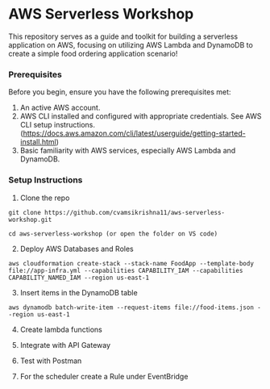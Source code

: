 # AWS Serverless Workshop
This repository serves as a guide and toolkit for building a serverless application on AWS, focusing on utilizing AWS Lambda and DynamoDB to create a simple food ordering application scenario!

### Prerequisites
Before you begin, ensure you have the following prerequisites met:

1. An active AWS account.
2. AWS CLI installed and configured with appropriate credentials. See AWS CLI setup instructions. (https://docs.aws.amazon.com/cli/latest/userguide/getting-started-install.html)
3. Basic familiarity with AWS services, especially AWS Lambda and DynamoDB.

### Setup Instructions

1. Clone the repo

```
git clone https://github.com/cvamsikrishna11/aws-serverless-workshop.git

cd aws-serverless-workshop (or open the folder on VS code)
```

2. Deploy AWS Databases and Roles
```
aws cloudformation create-stack --stack-name FoodApp --template-body file://app-infra.yml --capabilities CAPABILITY_IAM --capabilities CAPABILITY_NAMED_IAM --region us-east-1
```

3. Insert items in the DynamoDB table
```
aws dynamodb batch-write-item --request-items file://food-items.json --region us-east-1
```

4. Create lambda functions

5. Integrate with API Gateway

6. Test with Postman

7. For the scheduler create a Rule under EventBridge